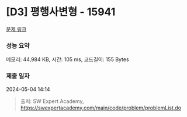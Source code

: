 # [D3] 평행사변형 - 15941 

[문제 링크](https://swexpertacademy.com/main/code/problem/problemDetail.do?contestProbId=AYVgOZEKOpcDFAQK) 

### 성능 요약

메모리: 44,984 KB, 시간: 105 ms, 코드길이: 155 Bytes

### 제출 일자

2024-05-04 14:14



> 출처: SW Expert Academy, https://swexpertacademy.com/main/code/problem/problemList.do